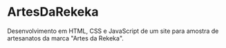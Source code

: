 # ArtesDaRekeka
Desenvolvimento em HTML, CSS e JavaScript de um site para amostra de artesanatos da marca "Artes da Rekeka".
